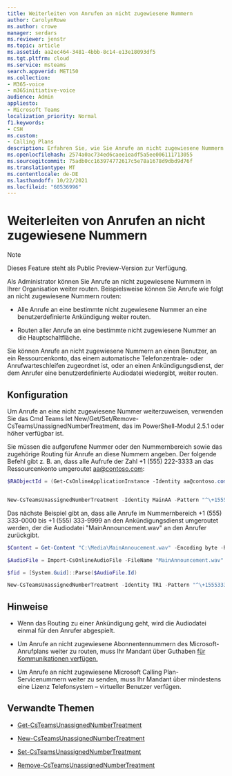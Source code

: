 ```yaml
---
title: Weiterleiten von Anrufen an nicht zugewiesene Nummern
author: CarolynRowe
ms.author: crowe
manager: serdars
ms.reviewer: jenstr
ms.topic: article
ms.assetid: aa2ec464-3481-4bbb-8c14-e13e18093df5
ms.tgt.pltfrm: cloud
ms.service: msteams
search.appverid: MET150
ms.collection:
- M365-voice
- m365initiative-voice
audience: Admin
appliesto:
- Microsoft Teams
localization_priority: Normal
f1.keywords:
- CSH
ms.custom:
- Calling Plans
description: Erfahren Sie, wie Sie Anrufe an nicht zugewiesene Nummern in Ihrer Organisation routen.
ms.openlocfilehash: 2574a0ac734ed6caee1eadf5a5ee006111713055
ms.sourcegitcommit: 75adb0cc163974772617c5e78a1678d9dbd9d76f
ms.translationtype: MT
ms.contentlocale: de-DE
ms.lasthandoff: 10/22/2021
ms.locfileid: "60536996"
---
```

# <a name="routing-calls-to-unassigned-numbers"></a>Weiterleiten von Anrufen an nicht zugewiesene Nummern

> [!NOTE]
> Dieses Feature steht als Public Preview-Version zur Verfügung.

Als Administrator können Sie Anrufe an nicht zugewiesene Nummern in Ihrer Organisation weiter routen. Beispielsweise können Sie Anrufe wie folgt an nicht zugewiesene Nummern routen: 

- Alle Anrufe an eine bestimmte nicht zugewiesene Nummer an eine benutzerdefinierte Ankündigung weiter routen.

- Routen aller Anrufe an eine bestimmte nicht zugewiesene Nummer an die Hauptschaltfläche.

Sie können Anrufe an nicht zugewiesene Nummern an einen Benutzer, an ein Ressourcenkonto, das einem automatische Telefonzentrale- oder Anrufwarteschleifen zugeordnet ist, oder an einen Ankündigungsdienst, der dem Anrufer eine benutzerdefinierte Audiodatei wiedergibt, weiter routen.

## <a name="configuration"></a>Konfiguration

Um Anrufe an eine nicht zugewiesene Nummer weiterzuweisen, verwenden Sie das Cmd Teams let New/Get/Set/Remove-CsTeamsUnassignedNumberTreatment, das im PowerShell-Modul 2.5.1 oder höher verfügbar ist.

Sie müssen die aufgerufene Nummer oder den Nummernbereich sowie das zugehörige Routing für Anrufe an diese Nummern angeben. Der folgende Befehl gibt z. B. an, dass alle Aufrufe der Zahl +1 (555) 222-3333 an das Ressourcenkonto umgeroutet aa@contoso.com:

``` PowerShell
$RAObjectId = (Get-CsOnlineApplicationInstance -Identity aa@contoso.com).ObjectId


New-CsTeamsUnassignedNumberTreatment -Identity MainAA -Pattern "^\+15552223333$" -TargetType ResourceAccount -Target $RAObjectId -TreatmentPriority 1
```

Das nächste Beispiel gibt an, dass alle Anrufe im Nummernbereich +1 (555) 333-0000 bis +1 (555) 333-9999 an den Ankündigungsdienst umgeroutet werden, der die Audiodatei "MainAnnouncement.wav" an den Anrufer zurückgibt.

```PowerShell
$Content = Get-Content "C:\Media\MainAnnoucement.wav" -Encoding byte -ReadCount 0

$AudioFile = Import-CsOnlineAudioFile -FileName "MainAnnouncement.wav" -Content $Content

$fid = [System.Guid]::Parse($AudioFile.Id)

New-CsTeamsUnassignedNumberTreatment -Identity TR1 -Pattern "^\+1555333\d{4}$" -TargetType Announcement -Target $fid.Guid -TreatmentPriority 2
```

## <a name="notes"></a>Hinweise

- Wenn das Routing zu einer Ankündigung geht, wird die Audiodatei einmal für den Anrufer abgespielt.

- Um Anrufe an nicht zugewiesene Abonnentennummern des Microsoft-Anrufplans weiter zu routen, muss Ihr Mandant über Guthaben [für Kommunikationen verfügen.](what-are-communications-credits.md)

- Um Anrufe an nicht zugewiesene Microsoft Calling Plan-Servicenummern weiter zu senden, muss Ihr Mandant über mindestens eine Lizenz Telefonsystem – virtueller Benutzer verfügen.

## <a name="related-topics"></a>Verwandte Themen

- [Get-CsTeamsUnassignedNumberTreatment](/powershell/module/teams/get-csteamsunassignednumbertreatment)

- [New-CsTeamsUnassignedNumberTreatment](/powershell/module/teams/new-csteamsunassignednumbertreatment)

- [Set-CsTeamsUnassignedNumberTreatment](/powershell/module/teams/set-csteamsunassignednumbertreatment)

- [Remove-CsTeamsUnassignedNumberTreatment](/powershell/module/teams/remove-csteamsunassignednumbertreatment)